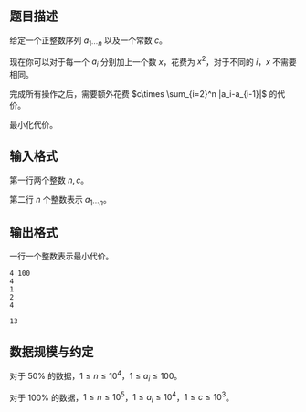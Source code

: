 ## 题目描述

给定一个正整数序列 $a_{1\cdots n}$ 以及一个常数 $c$。

现在你可以对于每一个 $a_i$ 分别加上一个数 $x$，花费为 $x^2$，对于不同的 $i$，$x$ 不需要相同。

完成所有操作之后，需要额外花费 $c\times \sum_{i=2}^n |a_i-a_{i-1}|$ 的代价。

最小化代价。


## 输入格式

第一行两个整数 $n,c$。

第二行 $n$ 个整数表示 $a_{1\cdots n}$。

## 输出格式

一行一个整数表示最小代价。

```input1
4 100
4
1
2
4
```

```output1
13
```

## 数据规模与约定

对于 $50\%$ 的数据，$1\leq n\leq 10^4$，$1\leq a_i \leq 100$。

对于 $100\%$ 的数据，$1\leq n\leq 10^5$，$1\leq a_i\leq 10^4$，$1\leq c\leq 10^3$。